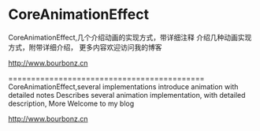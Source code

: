 # CoreAnimationEffect
CoreAnimationEffect,几个介绍动画的实现方式，带详细注释
介绍几种动画实现方式，附带详细介绍，
更多内容欢迎访问我的博客

http://www.bourbonz.cn

===========================================
CoreAnimationEffect,several implementations introduce animation with detailed notes
Describes several animation implementation, with detailed description,
More Welcome to my blog

http://www.bourbonz.cn
